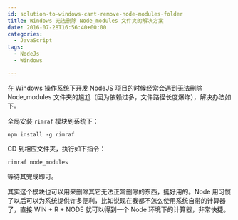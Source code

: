```yaml
---
id: solution-to-windows-cant-remove-node-modules-folder
title: Windows 无法删除 Node_modules 文件夹的解决方案
date: 2016-07-28T16:56:40+00:00
categories:
  - JavaScript
tags:
  - NodeJs
  - Windows

---
```




在 Windows 操作系统下开发 NodeJS 项目的时候经常会遇到无法删除 Node_modules 文件夹的尴尬（因为依赖过多，文件路径长度爆炸），解决办法如下。

全局安装 `rimraf` 模块到系统下：

```
npm install -g rimraf
```

CD 到相应文件夹，执行如下指令：

```
rimraf node_modules
```

等待其完成即可。

其实这个模块也可以用来删除其它无法正常删除的东西，挺好用的。Node 用习惯了以后可以为系统提供许多便利，比如说现在我都不怎么使用系统自带的计算器了，直接 WIN + R + NODE 就可以得到一个 Node 环境下的计算器，非常快捷。
